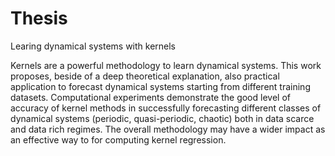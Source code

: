 # Thesis
Learing dynamical systems with kernels

Kernels are a powerful methodology to learn dynamical systems.
This work proposes, beside of a deep theoretical explanation, also practical application to forecast dynamical systems starting from different training datasets. Computational experiments demonstrate the good level of accuracy of kernel methods in successfully forecasting different classes of dynamical systems (periodic, quasi-periodic, chaotic) both in data scarce and data rich regimes. The overall methodology may have a wider impact as an effective way to for computing kernel regression.
